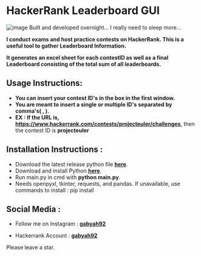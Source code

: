 # HackerRank Leaderboard GUI
![image](https://github.com/gabyah92/HackerRankLeaderboardGUI/assets/22296232/bb9501c1-066f-4d52-b726-b8973179c897)
Built and developed overnight... I really need to sleep more...


**I conduct exams and host practice contests on HackerRank. This is a useful tool to gather Leaderboard Information.**

**It generates an excel sheet for each contestID as well as a final Leaderboard consisting of the total sum of all leaderboards.**

## Usage Instructions:
- **You can insert your contest ID's in the box in the first window.** 
- **You are meant to insert a single or multiple ID's separated by comma's( , ).**
- **EX : If the URL is, https://www.hackerrank.com/contests/projecteuler/challenges**, then the contest ID is **projecteuler**

## Installation Instructions :  
- Download the latest release python file **[here](https://github.com/gabyah92/HackerRankLeaderboardGUI/releases)**. 
- Download and install Python **[here](https://www.python.org/downloads/)**.
- Run main.py in cmd with **python main.py**.
- Needs openpyxl, tkinter, requests, and pandas. If unavailable, use commands to install : pip install <module>

## Social Media : 
- Follow me on Instagram : **[gabyah92](https://www.instagram.com/gabyah92/)**

- Hackerrank Account : **[gabyah92](https://www.hackerrank.com/gabyah92/)**

Please leave a star.

